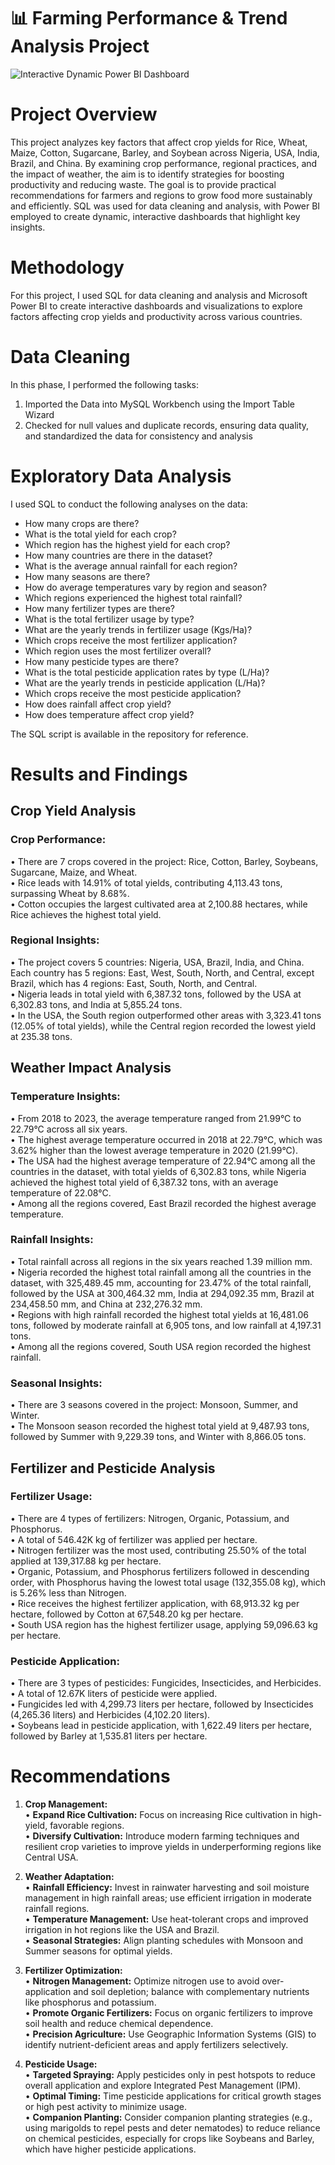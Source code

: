 # 📊 Farming Performance & Trend Analysis Project
![Interactive   Dynamic Power BI Dashboard](https://github.com/user-attachments/assets/46282fb3-a334-4c74-bf37-d370501071eb)

# Project Overview
This project analyzes key factors that affect crop yields for Rice, Wheat, Maize, Cotton, Sugarcane, Barley, and Soybean across Nigeria, USA, India, Brazil, and China. By examining crop performance, regional practices, and the impact of weather, the aim is to identify strategies for boosting productivity and reducing waste. The goal is to provide practical recommendations for farmers and regions to grow food more sustainably and efficiently.
SQL was used for data cleaning and analysis, with Power BI employed to create dynamic, interactive dashboards that highlight key insights.

# Methodology
For this project, I used SQL for data cleaning and analysis and Microsoft Power BI to create interactive dashboards and visualizations to explore factors affecting crop yields and productivity across various countries.

# Data Cleaning
In this phase, I performed the following tasks:
1. Imported the Data into MySQL Workbench using the Import Table Wizard
2. Checked for null values and duplicate records, ensuring data quality, and standardized the data for consistency and analysis

# Exploratory Data Analysis
I used SQL to conduct the following analyses on the data:

- How many crops are there?
- What is the total yield for each crop?
- Which region has the highest yield for each crop?
- How many countries are there in the dataset?
- What is the average annual rainfall for each region?
- How many seasons are there?
- How do average temperatures vary by region and season?
- Which regions experienced the highest total rainfall?
- How many fertilizer types are there?
- What is the total fertilizer usage by type?
- What are the yearly trends in fertilizer usage (Kgs/Ha)?
- Which crops receive the most fertilizer application?
- Which region uses the most fertilizer overall?
- How many pesticide types are there?
- What is the total pesticide application rates by type (L/Ha)?
- What are the yearly trends in pesticide application (L/Ha)?
- Which crops receive the most pesticide application?
- How does rainfall affect crop yield?
- How does temperature affect crop yield?

The SQL script is available in the repository for reference.

# Results and Findings

## Crop Yield Analysis

### Crop Performance:
• There are 7 crops covered in the project: Rice, Cotton, Barley, Soybeans, Sugarcane, Maize, and Wheat.  
• Rice leads with 14.91% of total yields, contributing 4,113.43 tons, surpassing Wheat by 8.68%.  
• Cotton occupies the largest cultivated area at 2,100.88 hectares, while Rice achieves the highest total yield.

### Regional Insights:
• The project covers 5 countries: Nigeria, USA, Brazil, India, and China. Each country has 5 regions: East, West, South, North, and Central, except Brazil, which has 4 regions: East, South, North, and Central.  
• Nigeria leads in total yield with 6,387.32 tons, followed by the USA at 6,302.83 tons, and India at 5,855.24 tons.  
• In the USA, the South region outperformed other areas with 3,323.41 tons (12.05% of total yields), while the Central region recorded the lowest yield at 235.38 tons.

## Weather Impact Analysis

### Temperature Insights:
• From 2018 to 2023, the average temperature ranged from 21.99°C to 22.79°C across all six years.  
• The highest average temperature occurred in 2018 at 22.79°C, which was 3.62% higher than the lowest average temperature in 2020 (21.99°C).  
• The USA had the highest average temperature of 22.94°C among all the countries in the dataset, with total yields of 6,302.83 tons, while Nigeria achieved the highest total yield of 6,387.32 tons, with an average temperature of 22.08°C.  
• Among all the regions covered, East Brazil recorded the highest average temperature.

### Rainfall Insights:
• Total rainfall across all regions in the six years reached 1.39 million mm.  
• Nigeria recorded the highest total rainfall among all the countries in the dataset, with 325,489.45 mm, accounting for 23.47% of the total rainfall, followed by the USA at 300,464.32 mm, India at 294,092.35 mm, Brazil at 234,458.50 mm, and China at 232,276.32 mm.  
• Regions with high rainfall recorded the highest total yields at 16,481.06 tons, followed by moderate rainfall at 6,905 tons, and low rainfall at 4,197.31 tons.  
• Among all the regions covered, South USA region recorded the highest rainfall.

### Seasonal Insights:
• There are 3 seasons covered in the project: Monsoon, Summer, and Winter.  
• The Monsoon season recorded the highest total yield at 9,487.93 tons, followed by Summer with 9,229.39 tons, and Winter with 8,866.05 tons.

## Fertilizer and Pesticide Analysis

### Fertilizer Usage:
• There are 4 types of fertilizers: Nitrogen, Organic, Potassium, and Phosphorus.  
• A total of 546.42K kg of fertilizer was applied per hectare.  
• Nitrogen fertilizer was the most used, contributing 25.50% of the total applied at 139,317.88 kg per hectare.  
• Organic, Potassium, and Phosphorus fertilizers followed in descending order, with Phosphorus having the lowest total usage (132,355.08 kg), which is 5.26% less than Nitrogen.  
• Rice receives the highest fertilizer application, with 68,913.32 kg per hectare, followed by Cotton at 67,548.20 kg per hectare.  
• South USA region has the highest fertilizer usage, applying 59,096.63 kg per hectare.

### Pesticide Application:
• There are 3 types of pesticides: Fungicides, Insecticides, and Herbicides.  
• A total of 12.67K liters of pesticide were applied.  
• Fungicides led with 4,299.73 liters per hectare, followed by Insecticides (4,265.36 liters) and Herbicides (4,102.20 liters).  
• Soybeans lead in pesticide application, with 1,622.49 liters per hectare, followed by Barley at 1,535.81 liters per hectare.

# Recommendations

1. **Crop Management:**  
• **Expand Rice Cultivation:** Focus on increasing Rice cultivation in high-yield, favorable regions.  
• **Diversify Cultivation:** Introduce modern farming techniques and resilient crop varieties to improve yields in underperforming regions like Central USA.

2. **Weather Adaptation:**  
• **Rainfall Efficiency:** Invest in rainwater harvesting and soil moisture management in high rainfall areas; use efficient irrigation in moderate rainfall regions.  
• **Temperature Management:** Use heat-tolerant crops and improved irrigation in hot regions like the USA and Brazil.  
• **Seasonal Strategies:** Align planting schedules with Monsoon and Summer seasons for optimal yields.

3. **Fertilizer Optimization:**  
• **Nitrogen Management:** Optimize nitrogen use to avoid over-application and soil depletion; balance with complementary nutrients like phosphorus and potassium.  
• **Promote Organic Fertilizers:** Focus on organic fertilizers to improve soil health and reduce chemical dependence.  
• **Precision Agriculture:** Use Geographic Information Systems (GIS) to identify nutrient-deficient areas and apply fertilizers selectively.

4. **Pesticide Usage:**  
• **Targeted Spraying:** Apply pesticides only in pest hotspots to reduce overall application and explore Integrated Pest Management (IPM).  
• **Optimal Timing:** Time pesticide applications for critical growth stages or high pest activity to minimize usage.  
• **Companion Planting:** Consider companion planting strategies (e.g., using marigolds to repel pests and deter nematodes) to reduce reliance on chemical pesticides, especially for crops like Soybeans and Barley, which have higher pesticide applications.
